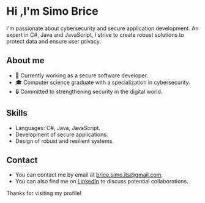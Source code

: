 # Hi ,I'm Simo Brice

I'm passionate about cybersecurity and secure application development. An expert in C#, Java and JavaScript, I strive to create robust solutions to protect data and ensure user privacy.

## About me
- 💼 Currently working as a secure software developer.
- 🎓 Computer science graduate with a specialization in cybersecurity.
- 🔒 Committed to strengthening security in the digital world.

## Skills
- Languages: C#, Java, JavaScript.
- Development of secure applications.
- Design of robust and resilient systems.

## Contact
- You can contact me by email at [brice.simo.its@gmail.com](mailto:brice.simo.its@gmail.com).
- You can also find me on [LinkedIn](linkedin.com/in/brice-simo-40287122b) to discuss potential collaborations.

Thanks for visiting my profile!
